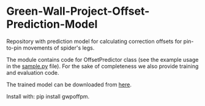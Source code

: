# Green-Wall-Project-Offset-Prediction-Model
Repository with prediction model for calculating correction offsets for pin-to-pin movements of spider's legs.

The module contains code for OffsetPredictor class (see the example usage in the [sample.py](gwpoffpm/sample.py) file). For the sake of completeness we also provide training and evaluation code.

The trained model can be downloaded from [here](https://1drv.ms/u/s!AiOQtuyfuo5UnOdaQwali85htwE09w?e=VNfLjW).

Install with: pip install gwpoffpm.